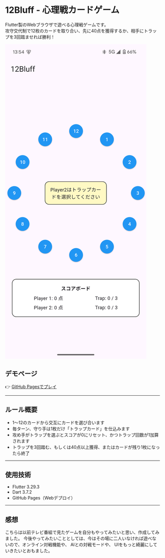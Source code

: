 #  12Bluff - 心理戦カードゲーム

Flutter製のWebブラウザで遊べる心理戦ゲームです。  
攻守交代制で12枚のカードを取り合い、先に40点を獲得するか、相手にトラップを3回踏ませれば勝利！

![screenshot](flutter_02.png) 

##  デモページ

👉 [GitHub Pagesでプレイ](https://yourusername.github.io/your-repo-name)

---

##  ルール概要

- 1〜12のカードから交互にカードを選び合います
- 毎ターン、守り手は1枚だけ「トラップカード」を仕込みます
- 攻め手がトラップを選ぶとスコアが0にリセット、かつトラップ回数が1加算されます
- トラップを3回踏む、もしくは40点以上獲得、またはカードが残り1枚になったら終了

---

##  使用技術

- Flutter 3.29.3
- Dart 3.7.2
- GitHub Pages（Webデプロイ）

---

##  感想
こちらは以前テレビ番組で見たゲームを自分もやってみたいと思い、作成してみました。
今後やってみたいこととしては、今はその場に二人いなければ遊べないので、オンライン対戦機能や、
AIとの対戦モードや、 UIをもっと綺麗にしていきたいとおもました。
